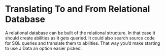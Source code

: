 ﻿Translating To and From Relational Database
==========================================

A relational database can be built of the relational structure. In that case it should create abilities as it gets queried. It could also search source code for SQL queries and translate them to abilities. That way you’d make starting to use J Data an option easier picked.
